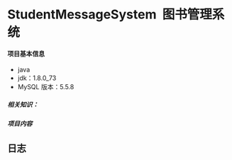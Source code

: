 # StudentMessageSystem  图书管理系统
#### 项目基本信息
* java 
* jdk：1.8.0_73
* MySQL 版本：5.5.8

##### 相关知识：

##### 项目内容

日志
----

